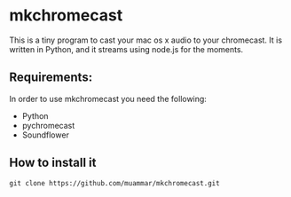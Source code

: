 mkchromecast
============

This is a tiny program to cast your mac os x audio to your chromecast. It is
written in Python, and it streams using node.js for the moments.

## Requirements:

In order to use mkchromecast you need the following:
* Python
* pychromecast
* Soundflower

## How to install it

```
git clone https://github.com/muammar/mkchromecast.git
```

